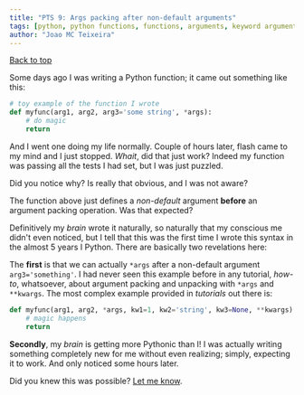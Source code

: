 ```yaml
---
title: "PTS 9: Args packing after non-default arguments"
tags: [python, python functions, functions, arguments, keyword arguments, positional arguments]
author: "Joao MC Teixeira"
---
```

[Back to top](https://pythonicthoughtssnippets.github.io)

Some days ago I was writing a Python function; it came out something like this:

```python
# toy example of the function I wrote
def myfunc(arg1, arg2, arg3='some string', *args):
    # do magic
    return
```

And I went one doing my life normally. Couple of hours later, flash came to my mind and I just stopped. _Whait_, did that just work? Indeed my function was passing all the tests I had set, but I was just puzzled.

Did you notice why? Is really that obvious, and I was not aware?

The function above just defines a _non-default_ argument **before** an argument packing operation. Was that expected?

Definitively my _brain_ wrote it naturally, so naturally that my conscious me didn't even noticed, but I tell that this was the first time I wrote this syntax in the almost 5 years I Python. There are basically two revelations here:

The **first** is that we can actually `*args` after a non-default argument `arg3='something'`. I had never seen this example before in any tutorial, _how-to_, whatsoever, about argument packing and unpacking with `*args` and `**kwargs`. The most complex example provided in _tutorials_ out there is:

```python
def myfunc(arg1, arg2, *args, kw1=1, kw2='string', kw3=None, **kwargs):
    # magic happens
    return
```

**Secondly**, my _brain_ is getting more Pythonic than I! I was actually writing something completely new for me without even realizing; simply, expecting it to work. And only noticed some hours later.

Did you knew this was possible? [Let me know](https://github.com/PythonicThoughtsSnippets/PTS-Code-Snippets/issues/9).


